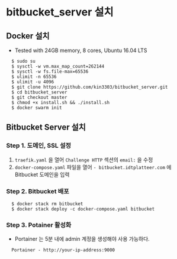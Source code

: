 # bitbucket_server 설치

## Docker 설치

- Tested with 24GB memory, 8 cores,  Ubuntu 16.04 LTS  

```console
  $ sudo su 
  $ sysctl -w vm.max_map_count=262144
  $ sysctl -w fs.file-max=65536
  $ ulimit -n 65536
  $ ulimit -u 4096
  $ git clone https://github.com/kin3303/bitbucket_server.git
  $ cd bitbucket_server
  $ git checkout master
  $ chmod +x install.sh && ./install.sh
  $ docker swarm init
```

## Bitbucket Server 설치 
 
###  Step 1. 도메인, SSL 설정

1. `traefik.yaml` 을 열어 `Challenge HTTP` 섹션의  `email:`  을 수정 
2. `docker-compose.yaml` 파일을 열어 `- bitbucket.idtplatteer.com` 에 Bitbucket 도메인을 입력 

###  Step 2. Bitbucket 배포

```console
  $ docker stack rm bitbucket
  $ docker stack deploy -c docker-compose.yaml bitbucket 
```

### Step 3. Potainer 활성화

- Portainer 는 5분 내에 admin 계정을 생성해야 사용 가능하다. 

```
  Portainer - http://your-ip-address:9000
```
